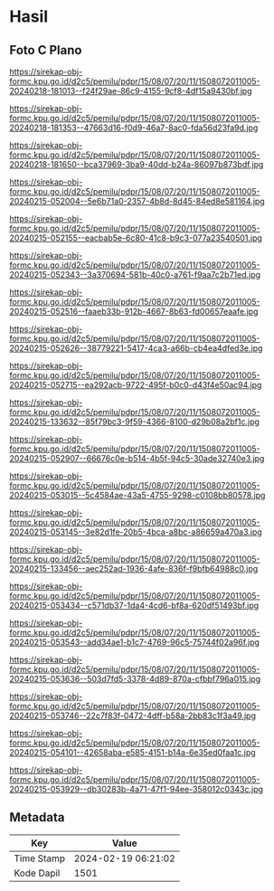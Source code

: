 # Hasil

## Foto C Plano

https://sirekap-obj-formc.kpu.go.id/d2c5/pemilu/pdpr/15/08/07/20/11/1508072011005-20240218-181013--f24f29ae-86c9-4155-9cf8-4df15a9430bf.jpg

https://sirekap-obj-formc.kpu.go.id/d2c5/pemilu/pdpr/15/08/07/20/11/1508072011005-20240218-181353--47663d16-f0d9-46a7-8ac0-fda56d23fa9d.jpg

https://sirekap-obj-formc.kpu.go.id/d2c5/pemilu/pdpr/15/08/07/20/11/1508072011005-20240218-181650--bca37969-3ba9-40dd-b24a-86097b873bdf.jpg

https://sirekap-obj-formc.kpu.go.id/d2c5/pemilu/pdpr/15/08/07/20/11/1508072011005-20240215-052004--5e6b71a0-2357-4b8d-8d45-84ed8e581164.jpg

https://sirekap-obj-formc.kpu.go.id/d2c5/pemilu/pdpr/15/08/07/20/11/1508072011005-20240215-052155--eacbab5e-6c80-41c8-b9c3-077a23540501.jpg

https://sirekap-obj-formc.kpu.go.id/d2c5/pemilu/pdpr/15/08/07/20/11/1508072011005-20240215-052343--3a370694-581b-40c0-a761-f9aa7c2b71ed.jpg

https://sirekap-obj-formc.kpu.go.id/d2c5/pemilu/pdpr/15/08/07/20/11/1508072011005-20240215-052516--faaeb33b-912b-4667-8b63-fd00657eaafe.jpg

https://sirekap-obj-formc.kpu.go.id/d2c5/pemilu/pdpr/15/08/07/20/11/1508072011005-20240215-052626--38779221-5417-4ca3-a66b-cb4ea4dfed3e.jpg

https://sirekap-obj-formc.kpu.go.id/d2c5/pemilu/pdpr/15/08/07/20/11/1508072011005-20240215-052715--ea292acb-9722-495f-b0c0-d43f4e50ac94.jpg

https://sirekap-obj-formc.kpu.go.id/d2c5/pemilu/pdpr/15/08/07/20/11/1508072011005-20240215-133632--85f79bc3-9f59-4366-8100-d29b08a2bf1c.jpg

https://sirekap-obj-formc.kpu.go.id/d2c5/pemilu/pdpr/15/08/07/20/11/1508072011005-20240215-052907--66676c0e-b514-4b5f-94c5-30ade32740e3.jpg

https://sirekap-obj-formc.kpu.go.id/d2c5/pemilu/pdpr/15/08/07/20/11/1508072011005-20240215-053015--5c4584ae-43a5-4755-9298-c0108bb80578.jpg

https://sirekap-obj-formc.kpu.go.id/d2c5/pemilu/pdpr/15/08/07/20/11/1508072011005-20240215-053145--3e82d1fe-20b5-4bca-a8bc-a86659a470a3.jpg

https://sirekap-obj-formc.kpu.go.id/d2c5/pemilu/pdpr/15/08/07/20/11/1508072011005-20240215-133456--aec252ad-1936-4afe-836f-f9bfb64988c0.jpg

https://sirekap-obj-formc.kpu.go.id/d2c5/pemilu/pdpr/15/08/07/20/11/1508072011005-20240215-053434--c571db37-1da4-4cd6-bf8a-620df51493bf.jpg

https://sirekap-obj-formc.kpu.go.id/d2c5/pemilu/pdpr/15/08/07/20/11/1508072011005-20240215-053543--add34ae1-b1c7-4769-96c5-75744f02a96f.jpg

https://sirekap-obj-formc.kpu.go.id/d2c5/pemilu/pdpr/15/08/07/20/11/1508072011005-20240215-053636--503d7fd5-3378-4d89-870a-cfbbf796a015.jpg

https://sirekap-obj-formc.kpu.go.id/d2c5/pemilu/pdpr/15/08/07/20/11/1508072011005-20240215-053746--22c7f83f-0472-4dff-b58a-2bb83c1f3a49.jpg

https://sirekap-obj-formc.kpu.go.id/d2c5/pemilu/pdpr/15/08/07/20/11/1508072011005-20240215-054101--42658aba-e585-4151-b14a-6e35ed0faa1c.jpg

https://sirekap-obj-formc.kpu.go.id/d2c5/pemilu/pdpr/15/08/07/20/11/1508072011005-20240215-053929--db30283b-4a71-47f1-94ee-358012c0343c.jpg


## Metadata

| Key        | Value               |
| ---------- | ------------------- |
| Time Stamp | 2024-02-19 06:21:02 |
| Kode Dapil | 1501                |



